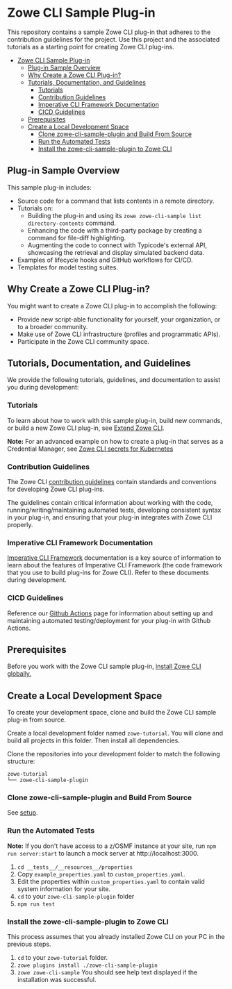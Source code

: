 # Zowe CLI Sample Plug-in

This repository contains a sample Zowe CLI plug-in that adheres to the contribution guidelines for the project. Use this project and the associated tutorials as a starting point for creating Zowe CLI plug-ins.

- [Zowe CLI Sample Plug-in](#zowe-cli-sample-plug-in)
  - [Plug-in Sample Overview](#plug-in-sample-overview)
  - [Why Create a Zowe CLI Plug-in?](#why-create-a-zowe-cli-plug-in)
  - [Tutorials, Documentation, and Guidelines](#tutorials-documentation-and-guidelines)
    - [Tutorials](#tutorials)
    - [Contribution Guidelines](#contribution-guidelines)
    - [Imperative CLI Framework Documentation](#imperative-cli-framework-documentation)
    - [CICD Guidelines](#cicd-guidelines)
  - [Prerequisites](#prerequisites)
  - [Create a Local Development Space](#create-a-local-development-space)
    - [Clone zowe-cli-sample-plugin and Build From Source](#clone-zowe-cli-sample-plugin-and-build-from-source)
    - [Run the Automated Tests](#run-the-automated-tests)
    - [Install the zowe-cli-sample-plugin to Zowe CLI](#install-the-zowe-cli-sample-plugin-to-zowe-cli)

## Plug-in Sample Overview

This sample plug-in includes:
- Source code for a command that lists contents in a remote directory.
- Tutorials on:
  - Building the plug-in and using its `zowe zowe-cli-sample list directory-contents` command.
  - Enhancing the code with a third-party package by creating a command for file-diff highlighting.
  - Augmenting the code to connect with Typicode's external API, showcasing the retrieval and display simulated backend data.
- Examples of lifecycle hooks and GitHub workflows for CI/CD.
- Templates for model testing suites.

## Why Create a Zowe CLI Plug-in?

You might want to create a Zowe CLI plug-in to accomplish the following:

* Provide new script-able functionality for yourself, your organization, or to a broader community.
* Make use of Zowe CLI infrastructure (profiles and programmatic APIs).
* Participate in the Zowe CLI community space.


## Tutorials, Documentation, and Guidelines

We provide the following tutorials, guidelines, and documentation to assist you during development:

### Tutorials

To learn about how to work with this sample plug-in, build new commands, or build a new Zowe CLI plug-in, see [Extend Zowe CLI](https://docs.zowe.org/stable/extend/extend-zowe-overview/#extend-zowe-cli).

**Note:** For an advanced example on how to create a plug-in that serves as a Credential Manager, see [Zowe CLI secrets for Kubernetes](https://github.com/zowe/zowe-cli-secrets-for-kubernetes/)

### Contribution Guidelines

The Zowe CLI [contribution guidelines](CONTRIBUTING.md) contain standards and conventions for developing Zowe CLI plug-ins.

The guidelines contain critical information about working with the code, running/writing/maintaining automated tests, developing consistent syntax in your plug-in, and ensuring that your plug-in integrates with Zowe CLI properly.

### Imperative CLI Framework Documentation

[Imperative CLI Framework](https://github.com/zowe/imperative/wiki) documentation is a key source of information to learn about the features of Imperative CLI Framework (the code framework that you use to build plug-ins for Zowe CLI). Refer to these documents during development.

### CICD Guidelines

Reference our [Github Actions](CICD-TEMPLATE.md) page for information about setting up and maintaining automated testing/deployment for your plug-in with Github Actions.

## Prerequisites

Before you work with the Zowe CLI sample plug-in, [install Zowe CLI globally.](https://docs.zowe.org/active-development/user-guide/cli-installcli.html)

## Create a Local Development Space

To create your development space, clone and build the Zowe CLI sample plug-in from source.

Create a local development folder named `zowe-tutorial`. You will clone and build all projects in this folder. Then install all dependencies.

Clone the repositories into your development folder to match the following structure:

```
zowe-tutorial
└── zowe-cli-sample-plugin
```

### Clone zowe-cli-sample-plugin and Build From Source

See [setup](docs/tutorials/Setup.md).

### Run the Automated Tests

**Note:** If you don't have access to a z/OSMF instance at your site, run `npm run server:start` to launch a mock server at http://localhost:3000.

1. `cd __tests__/__resources__/properties`
2. Copy `example_properties.yaml` to `custom_properties.yaml`.
3. Edit the properties within `custom_properties.yaml` to contain valid system information for your site.
4. `cd` to your `zowe-cli-sample-plugin` folder
5. `npm run test`

### Install the zowe-cli-sample-plugin to Zowe CLI

This process assumes that you already installed Zowe CLI on your PC in the previous steps.

1. `cd` to your `zowe-tutorial` folder.
2. `zowe plugins install ./zowe-cli-sample-plugin`
3. `zowe zowe-cli-sample`
   You should see help text displayed if the installation was successful.
